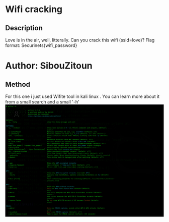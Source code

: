 # Wifi cracking
## Description

Love is in the air, well, litterally. Can you crack this wifi (ssid=love)? Flag format: Securinets{wifi_password} 
# Author: SibouZitoun

## Method 
For this one i  just used Wifite tool in kali linux . You can learn more about it from a small search and a small '-h' 
![Wifite](https://github.com/Rayene9052/darkest-hour-ctf-writeups/blob/fbcfb42adc381e69846131d088671dcaba0eb017/assets/wifite.PNG)